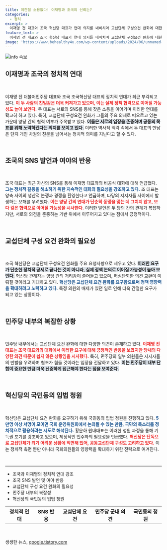 ```yaml
---
title: 이간질 소용없다! 이재명과 조국의 신뢰는?
categories:
  - 정치
excerpt: >
  이재명 전 대표와 조국 혁신당 대표가 연대 의지를 내비치며 교섭단체 구성요건 완화에 대한 협력을 모색하고 있다. 두 사람의 최근 회동과 SNS 활동은 정치적 긴장을 완화할 새로운 계기를 열고 있어, 그 후속 논의에 관심이 쏠리고 있다.
feature_text: >
  이재명 전 대표와 조국 혁신당 대표가 연대 의지를 내비치며 교섭단체 구성요건 완화에 대한 협력을 모색하고 있다. 두 사람의 최근 회동과 SNS 활동은 정치적 긴장을 완화할 새로운 계기를 열고 있어, 그 후속 논의에 관심이 쏠리고 있다.
image: 'https://www.behealthy4u.com/wp-content/uploads/2024/06/unnamed-file.png'
---
```


<p><img src="https://www.behealthy4u.com/wp-content/uploads/2024/06/unnamed-file.png" alt="info 속보" /></p>

<h2 data-ke-size="size26">이재명과 조국의 정치적 연대</h2>

<p data-ke-size="size16">&nbsp;</p>

<p>이재명 전 더불어민주당 대표와 조국 조국혁신당 대표의 정치적 연대가 최근 부각되고 있다. <b><span style="color: #ee2323;">이 두 사람의 친밀감은 더욱 커져가고 있으며, 이는 실제 정책 협력으로 이어질 가능성도 높아 보인다.</span></b> 두 대표는 서로의 SNS를 통해 잦은 소통을 이어가며 이러한 연대를 확고히 하고 있다. 특히, 교섭단체 구성요건 완화가 그들의 주요 의제로 떠오르고 있는 가운데 양당 간의 협력 여부가 주목받고 있다. <b><span style="background-color: #21538527;">이들은 서로의 입장을 존중하며 공동의 목표를 위해 노력하겠다는 의지를 보이고 있다.</span></b> 이러한 역사적 맥락 속에서 두 대표의 만남은 단지 개인 차원의 친분을 넘어서는 정치적 의미를 지닌다고 할 수 있다. </p>

<p data-ke-size="size16">&nbsp;</p>

<h2 data-ke-size="size26">조국의 SNS 발언과 여야의 반응</h2>

<p data-ke-size="size16">&nbsp;</p>

<p>조국 대표는 최근 자신의 SNS를 통해 이재명 대표와의 비공식 대화에 대해 언급했다. <b><span style="color: #1a5490;">그는 정치적 갈등을 해소하기 위한 지속적인 대화의 필요성을 강조하고 있다.</span></b> 조 대표는 양측 사이의 생산적 논쟁과 경쟁을 환영한다고 언급하며, 타당의 지지자들 사이에서 발생하는 오해를 우려했다. <b><span style="color: #ee2323;">이는 양당 간의 연대가 단순히 동맹을 맺는 데 그치지 않고, 보다 깊은 협력으로 이어질 가능성을 시사한다.</span></b> 이러한 발언은 두 당의 간의 관계가 복잡하지만, 서로의 의견을 존중하는 기반 위에서 이루어지고 있다는 점에서 긍정적이다. </p>

<p data-ke-size="size16">&nbsp;</p>

<h2 data-ke-size="size26">교섭단체 구성 요건 완화의 필요성</h2>

<p data-ke-size="size16">&nbsp;</p>

<p>조국 혁신당은 교섭단체 구성요건 완화를 주요 요청사항으로 세우고 있다. <b><span style="background-color: #21538527;">이러한 요구가 단순한 정치적 공세로 끝나는 것이 아니라, 실제 정책 논의로 이어질 가능성이 높아 보인다.</span></b> 혁신당 관계자는 양당 간의 거리감이 줄어들고 있으며, 허심탄회한 의견 교환이 이뤄질 것이라고 기대하고 있다. <b><span style="color: #1a5490;">혁신당은 교섭단체 요건 완화를 요구함으로써 정책 영향력을 확대하려고 노력하고 있다.</span></b> 특정 의원의 배제가 있던 일로 인해 더욱 간절한 요구가 되고 있는 상황이다. </p>

<p data-ke-size="size16">&nbsp;</p>

<h2 data-ke-size="size26">민주당 내부의 복잡한 상황</h2>

<p data-ke-size="size16">&nbsp;</p>

<p>민주당 내부에서는 교섭단체 요건 완화에 대한 다양한 의견이 존재하고 있다. <b><span style="color: #ee2323;">이재명 전 대표는 조국 대표와의 대화에서 이러한 요구에 대해 긍정적인 반응을 보였지만 당내의 다양한 의견 때문에 쉽지 않은 상황임을 시사했다.</span></b> 특히, 민주당의 일부 의원들은 지지자들의 반발을 우려하며 협조가 힘들 것이라는 입장을 전달하고 있다. <b><span style="background-color: #21538527;">이는 민주당이 내부 단합이 중요한 만큼 더욱 신중하게 접근해야 한다는 점을 보여준다.</span></b> </p>

<p data-ke-size="size16">&nbsp;</p>

<h2 data-ke-size="size26">혁신당의 국민동의 입법 청원</h2>

<p data-ke-size="size16">&nbsp;</p>

<p>혁신당은 교섭단체 요건 완화를 요구하기 위해 국민동의 입법 청원을 진행하고 있다. <b><span style="color: #1a5490;">5만명 이상 서명이 모이면 국회 운영위원회에서 논의될 수 있는 만큼, 국민의 목소리를 정치적으로 활용하려는 시도로 해석된다.</span></b> 황운하 원내대표는 이러한 청원 과정을 통해 기득권 포기를 강조하고 있으며, 제정적인 민주화의 필요성을 언급했다. <b><span style="color: #ee2323;">혁신당은 단독으로 교섭단체가 되기 어려운 상황에 직면해 있어, 공동교섭단체 구성도 고려하고 있다.</span></b> 이는 정치적 측면 뿐만 아니라 국회의원들의 영향력을 확대하기 위한 전략으로 여겨진다. </p>

<p data-ke-size="size16">&nbsp;</p>

<hr>

<ul>
    <li>조국과 이재명의 정치적 연대 강조</li>
    <li>조국 SNS 발언 및 여야 반응</li>
    <li>교섭단체 구성 요건 완화의 필요성</li>
    <li>민주당 내부의 복잡성</li>
    <li>혁신당의 국민동의 입법 청원</li>
</ul>

<table style="width: 100%;">
    <tr>
        <td style="text-align: center; height: 17px;"><b>정치적 연대</b></td>
        <td style="text-align: center; height: 17px;"><b>SNS 반응</b></td>
        <td style="text-align: center; height: 17px;"><b>교섭단체 요건</b></td>
        <td style="text-align: center; height: 17px;"><b>민주당 군내 의견</b></td>
        <td style="text-align: center; height: 17px;"><b>국민동의 청원</b></td>
    </tr>
</table>

<p data-ke-size="size16">&nbsp;</p>
생생한 뉴스, <a href="https://qoogle.tistory.com" rel="dofollow">qoogle.tistory.com</a>


